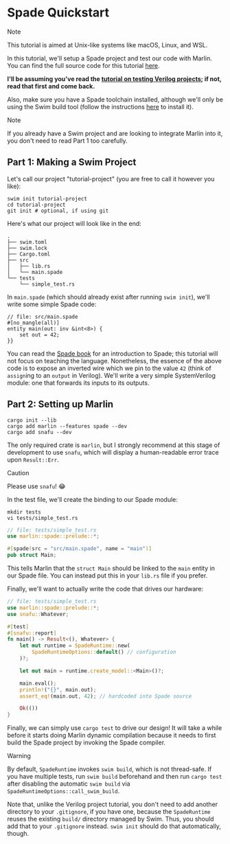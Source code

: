 # Spade Quickstart

> [!NOTE]
> This tutorial is aimed at Unix-like systems like macOS, Linux, and WSL.

In this tutorial, we'll setup a Spade project and test our code with
Marlin. You can find the full source code for this tutorial [here](https://github.com/ethanuppal/marlin/tree/main/examples/spade-project).

**I'll be assuming you've read the [tutorial on testing Verilog projects](../verilog/quickstart.md); if not, read that first and come back.**

Also, make sure you have a Spade toolchain installed, although we'll only be using the Swim build tool
(follow the instructions [here](https://docs.spade-lang.org/swim/install.html)
to install it).

> [!NOTE]
> If you already have a Swim project and are looking to integrate Marlin into
> it, you don't need to read Part 1 too carefully.

## Part 1: Making a Swim Project

Let's call our project "tutorial-project" (you are free to call it however you
like):
```shell
swim init tutorial-project
cd tutorial-project
git init # optional, if using git
```

Here's what our project will look like in the end:

```
.
├── swim.toml
├── swim.lock
├── Cargo.toml
├── src
│   ├── lib.rs
│   └── main.spade
└── tests
    └── simple_test.rs
```

In `main.spade` (which should already exist after running `swim init`), we'll write some simple Spade code:

```spade
// file: src/main.spade
#[no_mangle(all)]
entity main(out: inv &int<8>) {
    set out = 42;
}}
```

You can read the [Spade book](https://docs.spade-lang.org/introduction.html) for an
introduction to Spade; this tutorial will not focus on teaching the language.
Nonetheless, the essence of the above code is to expose an inverted wire which
we pin to the value `42` (think of `assign`ing to an `output` in Verilog).
We'll write a very simple SystemVerilog module: one that forwards its inputs to
its outputs.

## Part 2: Setting up Marlin

```shell
cargo init --lib
cargo add marlin --features spade --dev
cargo add snafu --dev
```
The only required crate is `marlin`, but I strongly recommend at this stage of
development to use `snafu`, which will display a human-readable error trace upon
`Result::Err`.

> [!CAUTION]
> Please use `snafu`! 😂

In the test file, we'll create the binding to our Spade module:
```shell
mkdir tests
vi tests/simple_test.rs
```

```rust
// file: tests/simple_test.rs
use marlin::spade::prelude::*;

#[spade(src = "src/main.spade", name = "main")]
pub struct Main;
```

This tells Marlin that the `struct Main` should be linked to the `main` entity
in our Spade file. You can instead put this in your `lib.rs` file if you prefer.

Finally, we'll want to actually write the code that drives our hardware:

```rust
// file: tests/simple_test.rs
use marlin::spade::prelude::*;
use snafu::Whatever;

#[test]
#[snafu::report]
fn main() -> Result<(), Whatever> {
    let mut runtime = SpadeRuntime::new(
        SpadeRuntimeOptions::default() // configuration 
    )?;

    let mut main = runtime.create_model::<Main>()?;

    main.eval();
    println!("{}", main.out);
    assert_eq!(main.out, 42); // hardcoded into Spade source

    Ok(())
}
```

Finally, we can simply use `cargo test` to drive our design! It will take a while before it starts doing Marlin dynamic compilation because it needs to first build the Spade project by invoking the Spade compiler.

> [!WARNING]
> By default, `SpadeRuntime` invokes `swim build`, which is not thread-safe. If
> you have multiple tests, run `swim build` beforehand and then run `cargo test`
> after disabling the automatic `swim build` via
> `SpadeRuntimeOptions::call_swim_build`.

Note that, unlike the Verilog project tutorial, you don't need to add another
directory to your `.gitignore`, if you have one, because the `SpadeRuntime`
reuses the existing `build/` directory managed by Swim. Thus, you should add
that to your `.gitignore` instead. `swim init` should do that automatically,
though.
